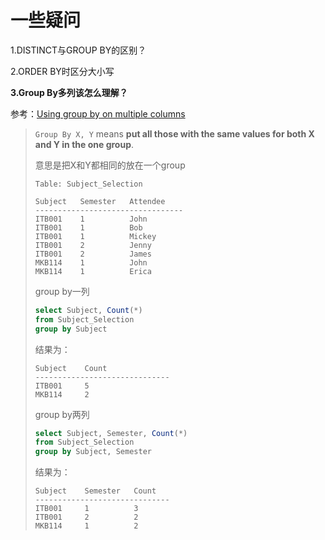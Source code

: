 # 一些疑问

1.DISTINCT与GROUP BY的区别？

2.ORDER BY时区分大小写

**3.Group By多列该怎么理解？**

参考：[Using group by on multiple columns](https://stackoverflow.com/questions/2421388/using-group-by-on-multiple-columns)

> `Group By X, Y` means **put all those with the same values for both X and Y in the one group**.
>
> 意思是把X和Y都相同的放在一个group
>
> ```
> Table: Subject_Selection
> 
> Subject   Semester   Attendee
> ---------------------------------
> ITB001    1          John
> ITB001    1          Bob
> ITB001    1          Mickey
> ITB001    2          Jenny
> ITB001    2          James
> MKB114    1          John
> MKB114    1          Erica
> ```
>
> group by一列
>
> ```sql
> select Subject, Count(*)
> from Subject_Selection
> group by Subject
> ```
>
> 结果为：
>
> ```
> Subject    Count
> ------------------------------
> ITB001     5
> MKB114     2
> ```
>
> group by两列
>
> ```sql
> select Subject, Semester, Count(*)
> from Subject_Selection
> group by Subject, Semester
> ```
>
> 结果为：
>
> ```
> Subject    Semester   Count
> ------------------------------
> ITB001     1          3
> ITB001     2          2
> MKB114     1          2
> ```

